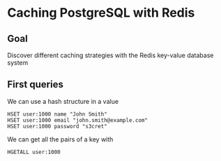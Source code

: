 # Caching PostgreSQL with Redis

## Goal

Discover different caching strategies with the Redis key-value database system

## First queries

We can use a hash structure in a value
```
HSET user:1000 name "John Smith"
HSET user:1000 email "john.smith@example.com"
HSET user:1000 password "s3cret"
```

We can get all the pairs of a key with
```
HGETALL user:1000
```